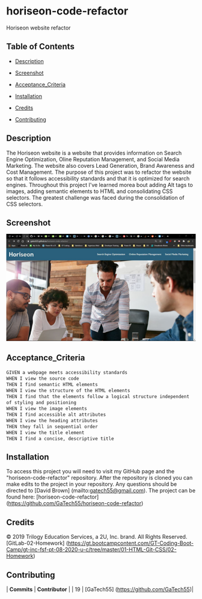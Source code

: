 # horiseon-code-refactor

Horiseon website refactor

## Table of Contents

- [Description](#description)

- [Screenshot](#screenshot)

- [Acceptance_Criteria](#acceptance-criteria)

- [Installation](#installation)

- [Credits](#credits)

- [Contributing](#contributing)

## Description

The Horiseon website is a website that provides information on Search Engine Optimization, Oline Reputation Management, and Social Media Marketing. The website also covers Lead Generation, Brand Awareness and Cost Management. The purpose of this project was to refactor the website so that it follows accessibility standards and that it is optimized for search engines. Throughout this project I've learned morea bout adding Alt tags to images, adding semantic elements to HTML and consolidating CSS selectors. The greatest challenge was faced during the consolidation of CSS selectors.

## Screenshot

![HoriseonWebpage](./assets/images/HoriseonWebsite.jpg)

## Acceptance_Criteria

```
GIVEN a webpage meets accessibility standards
WHEN I view the source code
THEN I find semantic HTML elements
WHEN I view the structure of the HTML elements
THEN I find that the elements follow a logical structure independent of styling and positioning
WHEN I view the image elements
THEN I find accessible alt attributes
WHEN I view the heading attributes
THEN they fall in sequential order
WHEN I view the title element
THEN I find a concise, descriptive title
```

## Installation

To access this project you will need to visit my GitHub page and the "horiseon-code-refactor" repository. After the repository is cloned you can make edits to the project in your repository. Any questions should be directed to [David Brown] (mailto:gatech55@gmail.com). The project can be found here: [horiseon-code-refactor] (https://github.com/GaTech55/horiseon-code-refactor)

## Credits

© 2019 Trilogy Education Services, a 2U, Inc. brand. All Rights Reserved.
[GitLab-02-Homework] (https://gt.bootcampcontent.com/GT-Coding-Boot-Camp/gt-inc-fsf-pt-08-2020-u-c/tree/master/01-HTML-Git-CSS/02-Homework)

## Contributing

| **Commits** | **Contributor** |
| 19 | [GaTech55] (https://github.com/GaTech55)|
